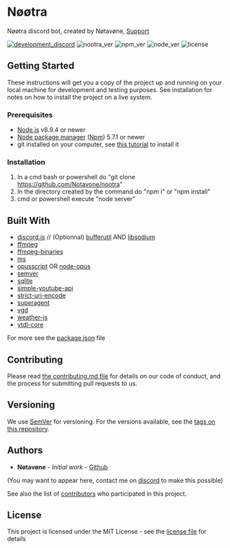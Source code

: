 # Nøøtra

Nøøtra discord bot, created by Nøtavøne, [Support](http://discord.gg/VucSArh)

[![development_discord](https://discordapp.com/api/guilds/416532107939151872/widget.png?style=shield)](https://discord.gg/cSejg) ![nootra_ver](https://img.shields.io/badge/Nøøtra-0.16.2-blue.svg) ![npm_ver](https://img.shields.io/badge/npm-5.7.1-blue.svg) ![node_ver](https://img.shields.io/badge/node-8.9.4-blue.svg) ![license](https://img.shields.io/badge/license-MIT-red.svg)

## Getting Started

These instructions will get you a copy of the project up and running on your local machine for development and testing purposes. See installation for notes on how to install the project on a live system.

### Prerequisites

* [Node.js](https://nodejs.org/en/download/) v8.9.4 or newer
* [Node package manager](https://www.npmjs.com/get-npm) ([Npm](https://www.npmjs.com/get-npm)) 5.7.1 or newer
* git installed on your computer, see [this tutorial](https://git-scm.com/book/en/v2/Getting-Started-Installing-Git) to install it

### Installation

1. In a cmd bash or powershell do "git clone https://github.com/Notavone/nootra"
2. In the directory created by the command do "npm i" or "npm install"
3. cmd or powershell execute "node server"

## Built With

* [discord.js](https://www.npmjs.com/package/discord.js) // (Optionnal) [bufferutil](https://www.npmjs.com/package/bufferutil) AND [libsodium](https://www.npmjs.com/package/libsodium)
* [ffmpeg](https://www.npmjs.com/package/ffmpeg)
* [ffmpeg-binaries](https://www.npmjs.com/package/ffmpeg-binaries)
* [ms](https://www.npmjs.com/package/ms)
* [opusscript](https://www.npmjs.com/package/opusscript) OR [node-opus](https://www.npmjs.com/package/node-opus)
* [semver](https://www.npmjs.com/package/semver)
* [sqlite](https://www.npmjs.com/package/sqlite)
* [simple-youtube-api](https://www.npmjs.com/package/simple-youtube-api)
* [strict-uri-encode](https://www.npmjs.com/package/strict-uri-encode)
* [superagent](https://www.npmjs.com/package/superagent)
* [vgd](https://www.npmjs.com/package/vgd)
* [weather-js](https://www.npmjs.com/package/weather-js)
* [ytdl-core](https://www.npmjs.com/package/ytdl-core)

For more see the [package.json](package.json) file
 
## Contributing

Please read [the contributing.md file](CONTRIBUTING.md) for details on our code of conduct, and the process for submitting pull requests to us.

## Versioning

We use [SemVer](http://semver.org/) for versioning. For the versions available, see the [tags on this repository](https://github.com/notavone/nootra/tags). 

## Authors

* **Nøtavøne** - *Initial work* - [Github](https://github.com/notavone)

(You may want to appear here, contact me on [discord](http://discord.gg/VucSArh) to make this possible)

See also the list of [contributors](https://github.com/notavone/nootra/contributors) who participated in this project.

## License

This project is licensed under the MIT License - see the [license file](LICENSE) for details
